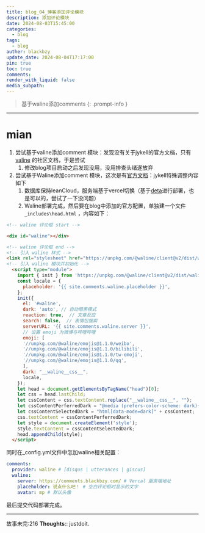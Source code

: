 ```yaml
---
title: blog_04_博客添加评论模块
description: 添加评论模块
date: 2024-08-03T15:45:00
categories:
  - blog
tags:
  - blog
auther: blackbzy
update_date: 2024-08-04T17:17:00
pin: true
toc: true
comments: 
render_with_liquid: false
media_subpath: 
---
```


> 基于waline添加comments
{: .prompt-info }

---
# mian
1. 尝试基于valine添加comment 模块：发现没有关于jykell的官方文档，只有[valine](https://duter2016.github.io/2019/09/18/Jekyll%E6%B7%BB%E5%8A%A0Valine%E8%AF%84%E8%AE%BA-%E9%82%AE%E4%BB%B6%E9%80%9A%E7%9F%A5%E5%92%8C%E8%AF%84%E8%AE%BA%E5%88%97%E8%A1%A8%E5%A4%B4%E5%83%8F/) 的社区文档，于是尝试
	1. 修改blog项目启动之后发现没用，没用排查头绪遂放弃
2. 尝试基于Waline添加comment 模块，这次是有[官方文档](https://waline.js.org/guide/get-started/)：jykell特殊调整内容如下
	1. 数据库保持leanCloud，服务端基于vercel切换（基于[deta](https://waline.js.org/guide/deploy/deta.html)进行部署，也是可以的，尝试了一下没问题）
	2. Waline部署完成，然后要在blog中添加的官方配置，单独建一个文件`_includes\head.html` ，内容如下：
```html
<!-- waline 评论框 start -->

<div id="waline"></div>

<!-- waline 评论框 end -->
<!-- 引入 waline 样式 -->
<link rel="stylesheet" href="https://unpkg.com/@waline/client@v2/dist/waline.css">
<!-- 引入 waline 模块并初始化 -->
  <script type="module">
    import { init } from 'https://unpkg.com/@waline/client@v2/dist/waline.mjs';
    const locale = {
      placeholder: '{{ site.comments.waline.placeholder }}',
    };
    init({
      el: '#waline',
      dark: 'auto', // 自动暗黑模式
      reaction: true,  // 文章反应
      search: false,  // 表情包搜索
      serverURL: '{{ site.comments.waline.server }}',
      // 设置 emoji 为微博与哔哩哔哩
      emoji: [
      '//unpkg.com/@waline/emojis@1.1.0/weibo',
      '//unpkg.com/@waline/emojis@1.1.0/bilibili',
      '//unpkg.com/@waline/emojis@1.1.0/tw-emoji',
      '//unpkg.com/@waline/emojis@1.1.0/qq',
      ],
      dark: "__waline__css__",
      locale,
    });
    let head = document.getElementsByTagName("head")[0];
    let css = head.lastChild;
    let cssContent = css.textContent.replace("__waline__css__", "");
    let cssContentPerferredDark = "@media (prefers-color-scheme: dark){html:not([data-mode])" + cssContent + "}";
    let cssContentSelectedDark = "html[data-mode=dark]" + cssContent;
    css.textContent = cssContentPerferredDark;
    let style = document.createElement('style');
    style.textContent = cssContentSelectedDark;
    head.appendChild(style);
  </script>
```

同时在_config.yml文件中怎加waline相关配置：
```yml
comments:
  provider: waline # [disqus | utterances | giscus]
  waline:
    server: https://comments.blackbzy.com/ # Vercal 服务端地址
    placeholder: 说点什么吧！ # 空白评论框时显示的文字
    avatar: mp # 默认头像  

```

最后提交代码部署完成。


---
故事未完:216
**Thoughts**:: justdoit.
